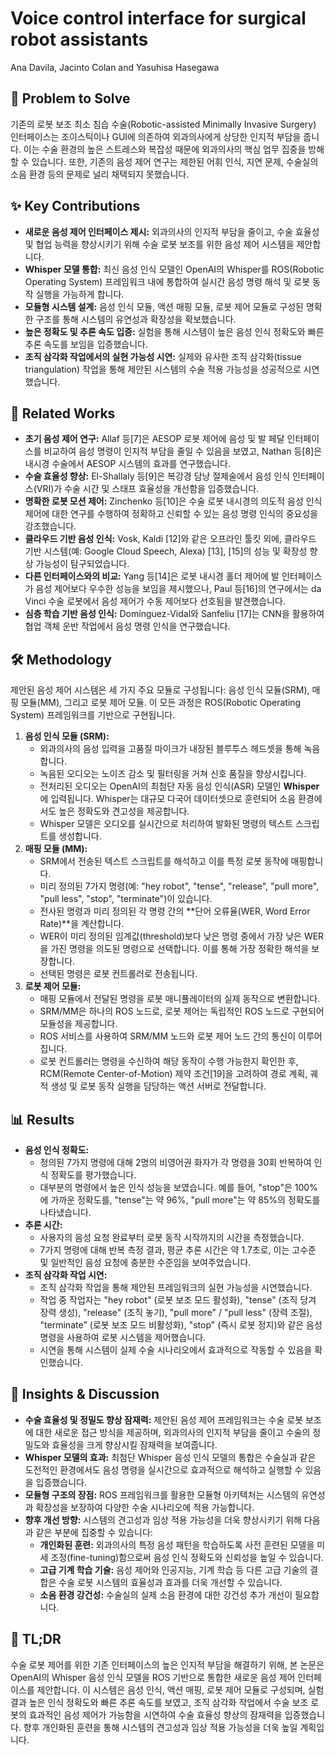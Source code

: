 # Voice control interface for surgical robot assistants

Ana Davila, Jacinto Colan and Yasuhisa Hasegawa

## 🧩 Problem to Solve

기존의 로봇 보조 최소 침습 수술(Robotic-assisted Minimally Invasive Surgery) 인터페이스는 조이스틱이나 GUI에 의존하여 외과의사에게 상당한 인지적 부담을 줍니다. 이는 수술 환경의 높은 스트레스와 복잡성 때문에 외과의사의 핵심 업무 집중을 방해할 수 있습니다. 또한, 기존의 음성 제어 연구는 제한된 어휘 인식, 지연 문제, 수술실의 소음 환경 등의 문제로 널리 채택되지 못했습니다.

## ✨ Key Contributions

- **새로운 음성 제어 인터페이스 제시:** 외과의사의 인지적 부담을 줄이고, 수술 효율성 및 협업 능력을 향상시키기 위해 수술 로봇 보조를 위한 음성 제어 시스템을 제안합니다.
- **Whisper 모델 통합:** 최신 음성 인식 모델인 OpenAI의 Whisper를 ROS(Robotic Operating System) 프레임워크 내에 통합하여 실시간 음성 명령 해석 및 로봇 동작 실행을 가능하게 합니다.
- **모듈형 시스템 설계:** 음성 인식 모듈, 액션 매핑 모듈, 로봇 제어 모듈로 구성된 명확한 구조를 통해 시스템의 유연성과 확장성을 확보했습니다.
- **높은 정확도 및 추론 속도 입증:** 실험을 통해 시스템이 높은 음성 인식 정확도와 빠른 추론 속도를 보임을 입증했습니다.
- **조직 삼각화 작업에서의 실현 가능성 시연:** 실제와 유사한 조직 삼각화(tissue triangulation) 작업을 통해 제안된 시스템의 수술 적용 가능성을 성공적으로 시연했습니다.

## 📎 Related Works

- **초기 음성 제어 연구:** Allaf 등[7]은 AESOP 로봇 제어에 음성 및 발 페달 인터페이스를 비교하여 음성 명령이 인지적 부담을 줄일 수 있음을 보였고, Nathan 등[8]은 내시경 수술에서 AESOP 시스템의 효과를 연구했습니다.
- **수술 효율성 향상:** El-Shallaly 등[9]은 복강경 담낭 절제술에서 음성 인식 인터페이스(VRI)가 수술 시간 및 스태프 효율성을 개선함을 입증했습니다.
- **명확한 로봇 모션 제어:** Zinchenko 등[10]은 수술 로봇 내시경의 의도적 음성 인식 제어에 대한 연구를 수행하여 정확하고 신뢰할 수 있는 음성 명령 인식의 중요성을 강조했습니다.
- **클라우드 기반 음성 인식:** Vosk, Kaldi [12]와 같은 오프라인 툴킷 외에, 클라우드 기반 시스템(예: Google Cloud Speech, Alexa) [13], [15]의 성능 및 확장성 향상 가능성이 탐구되었습니다.
- **다른 인터페이스와의 비교:** Yang 등[14]은 로봇 내시경 홀더 제어에 발 인터페이스가 음성 제어보다 우수한 성능을 보임을 제시했으나, Paul 등[16]의 연구에서는 da Vinci 수술 로봇에서 음성 제어가 수동 제어보다 선호됨을 발견했습니다.
- **심층 학습 기반 음성 인식:** Domínguez-Vidal와 Sanfeliu [17]는 CNN을 활용하여 협업 객체 운반 작업에서 음성 명령 인식을 연구했습니다.

## 🛠️ Methodology

제안된 음성 제어 시스템은 세 가지 주요 모듈로 구성됩니다: 음성 인식 모듈(SRM), 매핑 모듈(MM), 그리고 로봇 제어 모듈. 이 모든 과정은 ROS(Robotic Operating System) 프레임워크를 기반으로 구현됩니다.

1. **음성 인식 모듈 (SRM):**
   - 외과의사의 음성 입력을 고품질 마이크가 내장된 블루투스 헤드셋을 통해 녹음합니다.
   - 녹음된 오디오는 노이즈 감소 및 필터링을 거쳐 신호 품질을 향상시킵니다.
   - 전처리된 오디오는 OpenAI의 최첨단 자동 음성 인식(ASR) 모델인 **Whisper**에 입력됩니다. Whisper는 대규모 다국어 데이터셋으로 훈련되어 소음 환경에서도 높은 정확도와 견고성을 제공합니다.
   - Whisper 모델은 오디오를 실시간으로 처리하여 발화된 명령의 텍스트 스크립트를 생성합니다.
2. **매핑 모듈 (MM):**
   - SRM에서 전송된 텍스트 스크립트를 해석하고 이를 특정 로봇 동작에 매핑합니다.
   - 미리 정의된 7가지 명령(예: "hey robot", "tense", "release", "pull more", "pull less", "stop", "terminate")이 있습니다.
   - 전사된 명령과 미리 정의된 각 명령 간의 **단어 오류율(WER, Word Error Rate)**을 계산합니다.
   - WER이 미리 정의된 임계값(threshold)보다 낮은 명령 중에서 가장 낮은 WER을 가진 명령을 의도된 명령으로 선택합니다. 이를 통해 가장 정확한 해석을 보장합니다.
   - 선택된 명령은 로봇 컨트롤러로 전송됩니다.
3. **로봇 제어 모듈:**
   - 매핑 모듈에서 전달된 명령을 로봇 매니퓰레이터의 실제 동작으로 변환합니다.
   - SRM/MM은 하나의 ROS 노드로, 로봇 제어는 독립적인 ROS 노드로 구현되어 모듈성을 제공합니다.
   - ROS 서비스를 사용하여 SRM/MM 노드와 로봇 제어 노드 간의 통신이 이루어집니다.
   - 로봇 컨트롤러는 명령을 수신하여 해당 동작이 수행 가능한지 확인한 후, RCM(Remote Center-of-Motion) 제약 조건[19]을 고려하여 경로 계획, 궤적 생성 및 로봇 동작 실행을 담당하는 액션 서버로 전달합니다.

## 📊 Results

- **음성 인식 정확도:**
  - 정의된 7가지 명령에 대해 2명의 비영어권 화자가 각 명령을 30회 반복하여 인식 정확도를 평가했습니다.
  - 대부분의 명령에서 높은 인식 성능을 보였습니다. 예를 들어, "stop"은 100%에 가까운 정확도를, "tense"는 약 96%, "pull more"는 약 85%의 정확도를 나타냈습니다.
- **추론 시간:**
  - 사용자의 음성 요청 완료부터 로봇 동작 시작까지의 시간을 측정했습니다.
  - 7가지 명령에 대해 반복 측정 결과, 평균 추론 시간은 약 1.7초로, 이는 고수준 및 일반적인 음성 요청에 충분한 수준임을 보여주었습니다.
- **조직 삼각화 작업 시연:**
  - 조직 삼각화 작업을 통해 제안된 프레임워크의 실현 가능성을 시연했습니다.
  - 작업 중 작업자는 "hey robot" (로봇 보조 모드 활성화), "tense" (조직 당겨 장력 생성), "release" (조직 놓기), "pull more" / "pull less" (장력 조절), "terminate" (로봇 보조 모드 비활성화), "stop" (즉시 로봇 정지)와 같은 음성 명령을 사용하여 로봇 시스템을 제어했습니다.
  - 시연을 통해 시스템이 실제 수술 시나리오에서 효과적으로 작동할 수 있음을 확인했습니다.

## 🧠 Insights & Discussion

- **수술 효율성 및 정밀도 향상 잠재력:** 제안된 음성 제어 프레임워크는 수술 로봇 보조에 대한 새로운 접근 방식을 제공하며, 외과의사의 인지적 부담을 줄이고 수술의 정밀도와 효율성을 크게 향상시킬 잠재력을 보여줍니다.
- **Whisper 모델의 효과:** 최첨단 Whisper 음성 인식 모델의 통합은 수술실과 같은 도전적인 환경에서도 음성 명령을 실시간으로 효과적으로 해석하고 실행할 수 있음을 입증했습니다.
- **모듈형 구조의 장점:** ROS 프레임워크를 활용한 모듈형 아키텍처는 시스템의 유연성과 확장성을 보장하여 다양한 수술 시나리오에 적용 가능합니다.
- **향후 개선 방향:** 시스템의 견고성과 임상 적용 가능성을 더욱 향상시키기 위해 다음과 같은 부분에 집중할 수 있습니다:
  - **개인화된 훈련:** 외과의사의 특정 음성 패턴을 학습하도록 사전 훈련된 모델을 미세 조정(fine-tuning)함으로써 음성 인식 정확도와 신뢰성을 높일 수 있습니다.
  - **고급 기계 학습 기술:** 음성 제어와 인공지능, 기계 학습 등 다른 고급 기술의 결합은 수술 로봇 시스템의 효율성과 효과를 더욱 개선할 수 있습니다.
  - **소음 환경 강건성:** 수술실의 실제 소음 환경에 대한 강건성 추가 개선이 필요합니다.

## 📌 TL;DR

수술 로봇 제어를 위한 기존 인터페이스의 높은 인지적 부담을 해결하기 위해, 본 논문은 OpenAI의 Whisper 음성 인식 모델을 ROS 기반으로 통합한 새로운 음성 제어 인터페이스를 제안합니다. 이 시스템은 음성 인식, 액션 매핑, 로봇 제어 모듈로 구성되며, 실험 결과 높은 인식 정확도와 빠른 추론 속도를 보였고, 조직 삼각화 작업에서 수술 보조 로봇의 효과적인 음성 제어가 가능함을 시연하여 수술 효율성 향상의 잠재력을 입증했습니다. 향후 개인화된 훈련을 통해 시스템의 견고성과 임상 적용 가능성을 더욱 높일 계획입니다.
